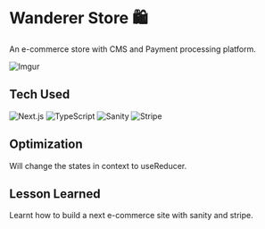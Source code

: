 # Wanderer Store 🛍️

An e-commerce store with CMS and Payment processing platform.

![Imgur](https://i.imgur.com/G9JaUMZ.jpg)

## Tech Used
![Next.js](https://img.shields.io/badge/-Next.js-black?style=for-the-badge&logo=vercel&logoColor=white)
![TypeScript](https://img.shields.io/badge/-TypeScript-%23007ACC?style=for-the-badge&logo=typescript&logoColor=white)
![Sanity](https://img.shields.io/badge/-Sanity-orange?style=for-the-badge&logoColor=white)
![Stripe](https://img.shields.io/badge/-Stripe-%2366FF99?style=for-the-badge&logo=stripe&logoColor=white)

## Optimization

Will change the states in context to useReducer.

## Lesson Learned

Learnt how to build a next e-commerce site with sanity and stripe.
